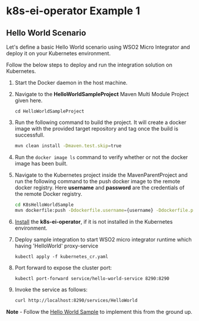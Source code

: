 # k8s-ei-operator Example 1

## Hello World Scenario

Let's define a basic Hello World scenario using WSO2 Micro Integrator and deploy it on your Kubernetes environment.

Follow the below steps to deploy and run the integration solution on Kubernetes.

1.  Start the Docker daemon in the host machine.
2.  Navigate to the **HelloWorldSampleProject** Maven Multi Module Project given here.

    ```
    cd HelloWorldSampleProject
    ```

3.  Run the following command to build the project. It will create a docker image with the provided target repository and tag once the build is successfull.
    ```bash
    mvn clean install -Dmaven.test.skip=true
    ```
4.  Run the `docker image ls` command to verify whether or not the docker image has been built. 

5.  Navigate to the Kubernetes project inside the MavenParentProject and run the following command to the push docker image to the remote docker registry. Here **username** and **password** are the credentials of the remote Docker registry.
    ```bash
    cd K8sHelloWorldSample
    mvn dockerfile:push -Ddockerfile.username={username} -Ddockerfile.password={password}
    ``` 
    
6.  [Install](https://github.com/wso2/k8s-ei-operator/blob/master/README.md#install-k8s-ei-operator) the **k8s-ei-operator**, if it is not installed in the Kubernetes environment.

7.  Deploy sample integration to start WSO2 micro integrator runtime which having 'HelloWorld' proxy-service

    ```
    kubectl apply -f kubernetes_cr.yaml
    ```

8.  Port forward to expose the cluster port:

    ```
    kubectl port-forward service/hello-world-service 8290:8290
    ```
9. Invoke the service as follows:

    ```bash
    curl http://localhost:8290/services/HelloWorld
    ```  
    
**Note** - Follow the [Hello World Sample](https://ei.docs.wso2.com/en/latest/micro-integrator/setup/deployment/k8s-samples/hello-world/) to implement this from the ground up. 
